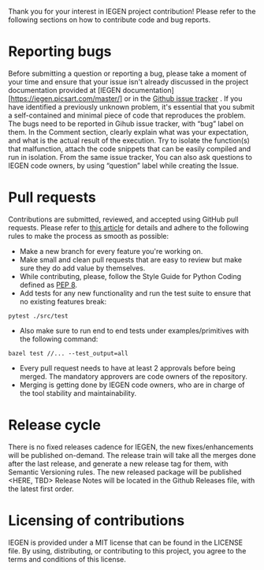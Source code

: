 Thank you for your interest in IEGEN project contribution! Please refer to the following sections on how to contribute code and bug reports.

# Reporting bugs
Before submitting a question or reporting a bug, please take a moment of your time and ensure that your issue isn't already discussed in the project documentation provided at [IEGEN documentation][https://iegen.picsart.com/master/] or in the [Github issue tracker](https://github.com/PicsArt/iegen/issues) . 
If you have identified a previously unknown problem, it's essential that you submit a self-contained and minimal piece of code that reproduces the problem. The bugs need to be reported in Gihub issue tracker, with “bug” label on them. In the Comment section, clearly explain what was your expectation, and what is the actual result of the execution. Try to isolate the function(s) that malfunction, attach the code snippets that can be easily compiled and run in isolation.
From the same issue tracker, You can also ask questions to IEGEN code owners, by using “question” label while creating the Issue.

# Pull requests
Contributions are submitted, reviewed, and accepted using GitHub pull requests. Please refer to [this article](https://docs.github.com/en/pull-requests/collaborating-with-pull-requests/proposing-changes-to-your-work-with-pull-requests/about-pull-requests) for details and adhere to the following rules to make the process as smooth as possible:
- Make a new branch for every feature you're working on.
- Make small and clean pull requests that are easy to review but make sure they do add value by themselves.
- While contributing, please, follow the Style Guide for Python Coding defined as [PEP 8](https://peps.python.org/pep-0008/).
- Add tests for any new functionality and run the test suite to ensure that no existing features break:
```
pytest ./src/test
```
- Also make sure to run end to end tests under examples/primitives with the following command:
```
bazel test //... --test_output=all
```
- Every pull request needs to have at least 2 approvals before being merged. The mandatory approvers are code owners of the repository.
- Merging is getting done by IEGEN code owners, who are in charge of the tool stability and maintainability.
 
# Release cycle
There is no fixed releases cadence for IEGEN, the new fixes/enhancements will be published on-demand.
The release train will take all the merges done after the last release, and generate a new release tag for them, with Semantic Versioning rules. 
The new released package will be published <HERE, TBD>
Release Notes will be located in the Github Releases file, with the latest first order.

# Licensing of contributions
IEGEN is provided under a MIT license that can be found in the LICENSE file. By using, distributing, or contributing to this project, you agree to the terms and conditions of this license.
